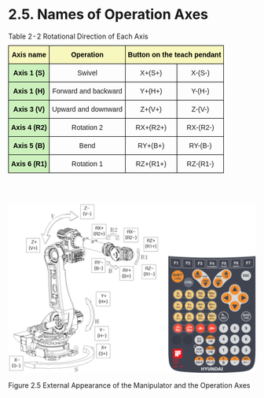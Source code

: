 ﻿# 2.5. Names of Operation Axes


</table>
<style type="text/css">
.tg  {border-collapse:collapse;border-spacing:0;margin-left:auto;margin-right:auto;}
.tg caption{caption-side: top;text-align: left;}
.tg td{border-color:black;border-style:solid;border-width:1px;font-family:Arial, sans-serif;font-size:14px;
  overflow:hidden;padding:10px 5px;word-break:normal;}
.tg th{border-color:black;border-style:solid;border-width:1px;font-family:Arial, sans-serif;font-size:14px;
  font-weight:normal;overflow:hidden;padding:10px 5px;word-break:normal;}
.tg .tg-baqh{text-align:center;vertical-align:top}
.tg .tg-bgl2{background-color:#f8f8be;color:#000000; font-weight:bold;text-align:center;vertical-align:top}
.tg .tg-jnja{background-color:#ccf1bc;color:#000000; font-weight:bold;text-align:center;vertical-align:top}
</style>
<table class="tg">
<caption>Table 2-2 Rotational Direction of Each Axis</caption>  
<thead>
  <tr>
    <th class="tg-bgl2">Axis name</th>
    <th class="tg-bgl2">Operation</th>
    <th class="tg-bgl2" colspan="2">Button on the teach pendant</th>
  </tr>
</thead>
<tbody>
  <tr>
    <td class="tg-jnja">Axis 1 (S)</td>
    <td class="tg-baqh">Swivel</td>
    <td class="tg-baqh">X+(S+)</td>
    <td class="tg-baqh">X-(S-)</td>
  </tr>
  <tr>
    <td class="tg-jnja">Axis 1 (H)</td>
    <td class="tg-baqh">Forward and backward</td>
    <td class="tg-baqh">Y+(H+)</td>
    <td class="tg-baqh">Y-(H-)</td>
  </tr>
  <tr>
    <td class="tg-jnja">Axis 3 (V)</td>
    <td class="tg-baqh">Upward and downward</td>
    <td class="tg-baqh">Z+(V+)</td>
    <td class="tg-baqh">Z-(V-)</td>
  </tr>
  <tr>
    <td class="tg-jnja">Axis 4 (R2)</td>
    <td class="tg-baqh">Rotation 2</td>
    <td class="tg-baqh">RX+(R2+)</td>
    <td class="tg-baqh">RX-(R2-)</td>
  </tr>
  <tr>
    <td class="tg-jnja">Axis 5 (B)</td>
    <td class="tg-baqh">Bend</td>
    <td class="tg-baqh">RY+(B+)</td>
    <td class="tg-baqh">RY-(B-)</td>
  </tr>
  <tr>
    <td class="tg-jnja">Axis 6 (R1)</td>
    <td class="tg-baqh">Rotation 1</td>
    <td class="tg-baqh">RZ+(R1+)</td>
    <td class="tg-baqh">RZ-(R1-)</td>
  </tr>
</tbody>
</table>


<br><br>

![](../_assets/그림_2.5_본체_외관_및_동작_축.png)

Figure 2.5 External Appearance of the Manipulator and the Operation Axes